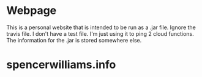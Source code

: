# Webpage
This is a personal website that is intended to be run as a .jar file. Ignore the travis file. I don't have a test file. I'm just using it to ping 2 cloud functions.
The information for the .jar is stored somewhere else.
# spencerwilliams.info
